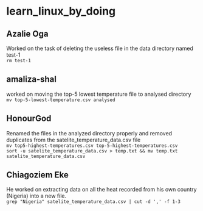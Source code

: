 # learn_linux_by_doing
## Azalie Oga
Worked on the task of deleting the useless file in the data directory named test-1  
```rm test-1```  
## amaliza-shal
worked on moving the top-5 lowest temperature file to analysed directory  
```mv top-5-lowest-temperature.csv analysed```  
## HonourGod
Renamed the files in the analyzed directory properly and removed duplicates from the satelite_temperature_data.csv file  
```mv top5-highest-temperatures.csv top-5-highest-temperatures.csv```  
```sort -u satelite_temperature_data.csv > temp.txt && mv temp.txt satelite_temperature_data.csv```  
## Chiagoziem Eke
He worked on extracting data on all the heat recorded from his own country (Nigeria) into a new file.  
```grep "Nigeria" satelite_temperature_data.csv | cut -d ',' -f 1-3```  
